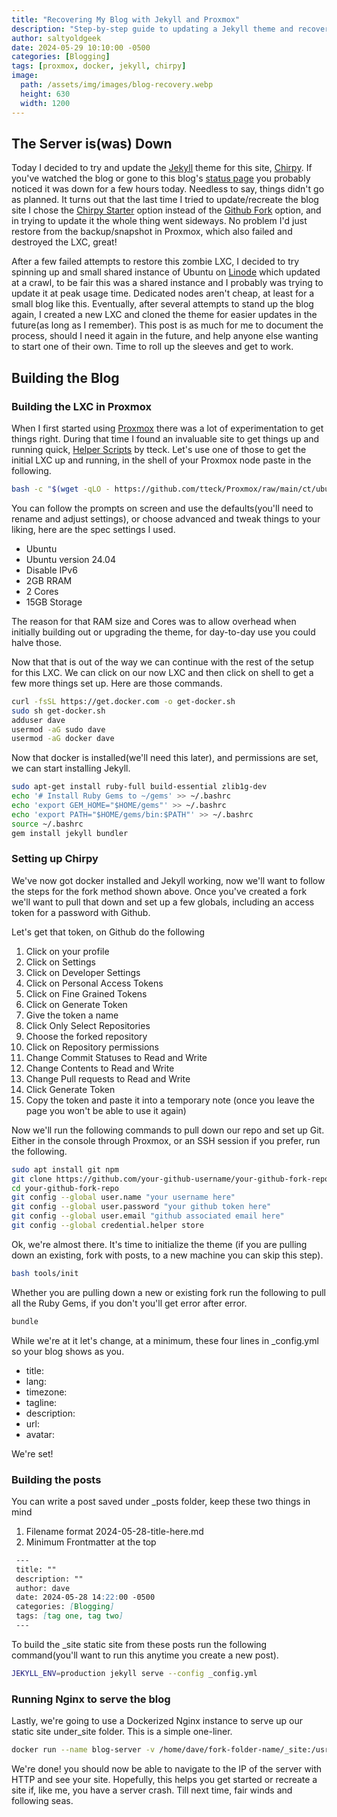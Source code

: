 ```yaml
---
title: "Recovering My Blog with Jekyll and Proxmox"
description: "Step-by-step guide to updating a Jekyll theme and recovering a blog with Proxmox, including setting up Chirpy and serving with Dockerized Nginx."
author: saltyoldgeek
date: 2024-05-29 10:10:00 -0500
categories: [Blogging]
tags: [proxmox, docker, jekyll, chirpy]
image:
  path: /assets/img/images/blog-recovery.webp
  height: 630
  width: 1200
---
```


## The Server is(was) Down

Today I decided to try and update the [Jekyll](https://jekyllrb.com/) theme for this site, [Chirpy](https://chirpy.cotes.page/). If you've watched the blog or gone to this blog's [status page](https://status.saltyoldgeek.com/status/blog) you probably noticed it was down for a few hours today. Needless to say, things didn't go as planned. It turns out that the last time I tried to update/recreate the blog site I chose the [Chirpy Starter](https://chirpy.cotes.page/posts/getting-started/#option-1-using-the-chirpy-starter) option instead of the [Github Fork](https://chirpy.cotes.page/posts/getting-started/#option-2-github-fork) option, and in trying to update it the whole thing went sideways. No problem I'd just restore from the backup/snapshot in Proxmox, which also failed and destroyed the LXC, great!

After a few failed attempts to restore this zombie LXC, I decided to try spinning up and small shared instance of Ubuntu on [Linode](https://www.linode.com/) which updated at a crawl, to be fair this was a shared instance and I probably was trying to update it at peak usage time. Dedicated nodes aren't cheap, at least for a small blog like this. Eventually, after several attempts to stand up the blog again, I created a new LXC and cloned the theme for easier updates in the future(as long as I remember). This post is as much for me to document the process, should I need it again in the future, and help anyone else wanting to start one of their own. Time to roll up the sleeves and get to work.

## Building the Blog

### Building the LXC in Proxmox

When I first started using [Proxmox](https://www.proxmox.com/en/) there was a lot of experimentation to get things right. During that time I found an invaluable site to get things up and running quick, [Helper Scripts](https://tteck.github.io/Proxmox/) by tteck. Let's use one of those to get the initial LXC up and running, in the shell of your Proxmox node paste in the following.

```bash
bash -c "$(wget -qLO - https://github.com/tteck/Proxmox/raw/main/ct/ubuntu.sh)"
```

You can follow the prompts on screen and use the defaults(you'll need to rename and adjust settings), or choose advanced and tweak things to your liking, here are the spec settings I used.

- Ubuntu
- Ubuntu version 24.04
- Disable IPv6
- 2GB RRAM
- 2 Cores
- 15GB Storage

The reason for that RAM size and Cores was to allow overhead when initially building out or upgrading the theme, for day-to-day use you could halve those.

Now that that is out of the way we can continue with the rest of the setup for this LXC. We can click on our now LXC and then click on shell to get a few more things set up. Here are those commands.

```bash
curl -fsSL https://get.docker.com -o get-docker.sh
sudo sh get-docker.sh
adduser dave
usermod -aG sudo dave
usermod -aG docker dave
```

Now that docker is installed(we'll need this later), and permissions are set, we can start installing Jekyll.

```bash
sudo apt-get install ruby-full build-essential zlib1g-dev
echo '# Install Ruby Gems to ~/gems' >> ~/.bashrc
echo 'export GEM_HOME="$HOME/gems"' >> ~/.bashrc
echo 'export PATH="$HOME/gems/bin:$PATH"' >> ~/.bashrc
source ~/.bashrc
gem install jekyll bundler
```

### Setting up Chirpy

We've now got docker installed and Jekyll working, now we'll want to follow the steps for the fork method shown above. Once you've created a fork we'll want to pull that down and set up a few globals, including an access token for a password with Github.

Let's get that token, on Github do the following

1. Click on your profile
2. Click on Settings
3. Click on Developer Settings
4. Click on Personal Access Tokens
5. Click on Fine Grained Tokens
6. Click on Generate Token
7. Give the token a name
8. Click Only Select Repositories
9. Choose the forked repository
10. Click on Repository permissions
11. Change Commit Statuses to Read and Write
12. Change Contents to Read and Write
13. Change Pull requests to Read and Write
14. Click Generate Token
15. Copy the token and paste it into a temporary note (once you leave the page you won't be able to use it again)

Now we'll run the following commands to pull down our repo and set up Git. Either in the console through Proxmox, or an SSH session if you prefer, run the following.

```bash
sudo apt install git npm
git clone https://github.com/your-github-username/your-github-fork-repo
cd your-github-fork-repo
git config --global user.name "your username here"
git config --global user.password "your github token here"
git config --global user.email "github associated email here"
git config --global credential.helper store
```

Ok, we're almost there. It's time to initialize the theme (if you are pulling down an existing, fork with posts, to a new machine you can skip this step).

```bash
bash tools/init
```

Whether you are pulling down a new or existing fork run the following to pull all the Ruby Gems, if you don't you'll get error after error.

```bash
bundle
```
While we're at it let's change, at a minimum, these four lines in _config.yml so your blog shows as you.

- title:
- lang:
- timezone:
- tagline:
- description:
- url:
- avatar:

We're set!

### Building the posts

You can write a post saved under _posts folder, keep these two things in mind

1. Filename format 2024-05-28-title-here.md
2. Minimum Frontmatter at the top

 ```markdown
  ---
  title: ""
  description: ""
  author: dave
  date: 2024-05-28 14:22:00 -0500
  categories: [Blogging]
  tags: [tag one, tag two]
  ---
 ```

To build the _site static site from these posts run the following command(you'll want to run this anytime you create a new post).

```bash
JEKYLL_ENV=production jekyll serve --config _config.yml
```

### Running Nginx to serve the blog

Lastly, we're going to use a Dockerized Nginx instance to serve up our static site under_site folder. This is a simple one-liner.

```bash
docker run --name blog-server -v /home/dave/fork-folder-name/_site:/usr/share/nginx/html:ro -d nginx
```

We're done! you should now be able to navigate to the IP of the server with HTTP and see your site. Hopefully, this helps you get started or recreate a site if, like me, you have a server crash. Till next time, fair winds and following seas.
